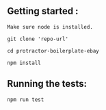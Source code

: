 Getting started :
------------------------------

```
Make sure node is installed.

git clone 'repo-url'

cd protractor-boilerplate-ebay

npm install

```

Running the tests:
-------------------
```
npm run test
